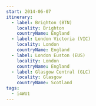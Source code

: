 ```yaml
---
start: 2014-06-07
itinerary:
  - label: Brighton (BTN)
    locality: Brighton
    countryName: England
  - label: London Victoria (VIC)
    locality: London
    countryName: England
  - label: London Euston (EUS)
    locality: London
    countryName: England
  - label: Glasgow Central (GLC)
    locality: Glasgow
    countryName: Scotland
tags:
  - i4WU1
---
```

